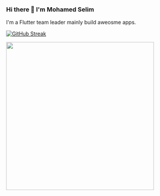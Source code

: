 ### Hi there 👋 I'm Mohamed Selim

I'm a Flutter team leader mainly build aweosme apps.

[![GitHub Streak](https://github-readme-streak-stats.herokuapp.com?user=mokhselim)](https://git.io/streak-stats)

<img src="https://github-readme-stats.vercel.app/api?username=mokhselim&show_icons=true&theme=ADD_THEME_HERE" width="400">

<!--
**mokhselim/mokhselim** is a ✨ _special_ ✨ repository because its `README.md` (this file) appears on your GitHub profile.

Here are some ideas to get you started:

- 🔭 I’m currently working on ...
- 🌱 I’m currently learning ...
- 👯 I’m looking to collaborate on ...
- 🤔 I’m looking for help with ...
- 💬 Ask me about ...
- 📫 How to reach me: ...
- 😄 Pronouns: ...
- ⚡ Fun fact: ...
-->
